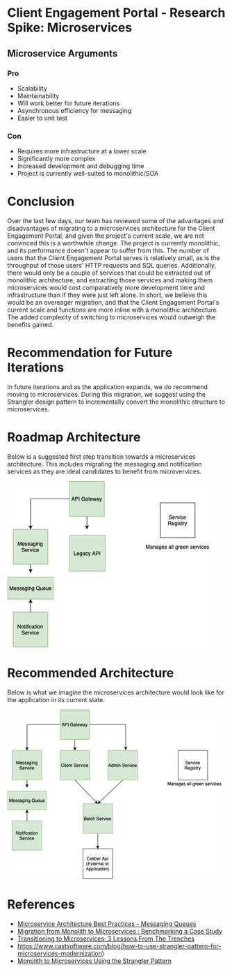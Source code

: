 # Client Engagement Portal - Research Spike: Microservices
 
## Microservice Arguments
### Pro
- Scalability
- Maintainability
- Will work better for future iterations
- Asynchronous efficiency for messaging
- Easier to unit test
### Con
- Requires more infrastructure at a lower scale
- Significantly more complex
- Increased development and debugging time
- Project is currently well-suited to monolithic/SOA
 
# Conclusion
Over the last few days, our team has reviewed some of the advantages and disadvantages of migrating to a microservices architecture for the Client Engagement Portal, and given the project's current scale, we are not convinced this is a worthwhile change. The project is currently monolithic, and its performance doesn't appear to suffer from this. The number of users that the Client Engagement Portal serves is relatively small, as is the throughput of those users' HTTP requests and SQL queries. Additionally, there would only be a couple of services that could be extracted out of monolithic architecture, and extracting those services and making them microservices would cost comparatively more development time and infrastructure than if they were just left alone. In short, we believe this would be an overeager migration, and that the Client Engagement Portal's current scale and functions are more inline with a monolithic architecture. The added complexity of switching to microservices would outweigh the benefits gained.
 
# Recommendation for Future Iterations
In future iterations and as the application expands, we do recommend moving to microservices. During this migration, we suggest using the Strangler design pattern to incrementally convert the monolithic structure to microservices.
 
# Roadmap Architecture
Below is a suggested first step transition towards a microservices architecture. This includes migrating the messaging and notification services as they are ideal candidates to benefit from microvervices.

![Roadmap Architecture](CEP-MicroservicesStep1.png)
 
# Recommended Architecture
Below is what we imagine the microservices architecture would look like for the application in its current state.

![Recommended Architecture](CEP-Microservices.png)
 
# References
- [Microservice Architecture Best Practices - Messaging Queues](https://www.springboottutorial.com/messaging-queues-and-asynchronous-communication-in-microservices)
- [Migration from Monolith to Microservices : Benchmarking a Case Study](https://www.researchgate.net/publication/339749917_Migration_from_Monolith_to_Microservices_Benchmarking_a_Case_Study)
- [Transitioning to Microservices: 3 Lessons From The Trenches](http://techgenix.com/transitioning-to-microservices/)
- https://www.castsoftware.com/blog/how-to-use-strangler-pattern-for-microservices-modernization)
- [Monolith to Microservices Using the Strangler Pattern](https://dzone.com/articles/monolith-to-microservices-using-the-strangler-patt)